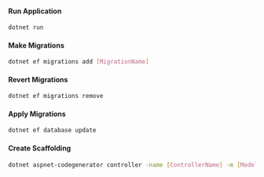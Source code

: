 #### Run Application
```sh
dotnet run
```

#### Make Migrations
```sh
dotnet ef migrations add [MigrationName]
```

#### Revert Migrations
```sh
dotnet ef migrations remove
```

#### Apply Migrations
```sh
dotnet ef database update
```

#### Create Scaffolding
```sh
dotnet aspnet-codegenerator controller -name [ControllerName] -m [ModelName] -dc ApplicationDbContext --relativeFolderPath Controllers --useDefaultLayout --referenceScriptLibraries
```
